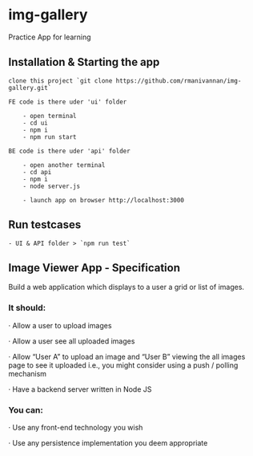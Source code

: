 # img-gallery

Practice App for learning


## Installation & Starting the app
    
    clone this project `git clone https://github.com/rmanivannan/img-gallery.git`
    
    FE code is there uder 'ui' folder
        
        - open terminal
        - cd ui
        - npm i
        - npm run start

    BE code is there uder 'api' folder

        - open another terminal
        - cd api
        - npm i
        - node server.js

        - launch app on browser http://localhost:3000

## Run testcases

    - UI & API folder > `npm run test`


## Image Viewer App - Specification

Build a web application which displays to a user a grid or list of images.

### It should:

·     Allow a user to upload images

·     Allow a user see all uploaded images

·     Allow “User A” to upload an image and “User B” viewing the all images page to see it uploaded i.e., you might consider using a push / polling mechanism

·     Have a backend server written in Node JS

### You can:

·     Use any front-end technology you wish

·     Use any persistence implementation you deem appropriate
